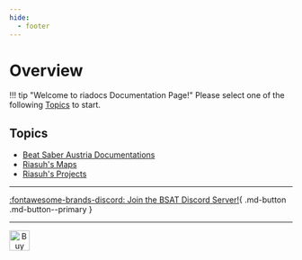 ```yaml
---
hide:
  - footer
---
```


# Overview
!!! tip "Welcome to riadocs Documentation Page!"
    Please select one of the following [Topics](./index#topics) to start.

## Topics

* [Beat Saber Austria Documentations](./bsat_docs)
* [Riasuh's Maps](./ria_maps)
* [Riasuh's Projects](./ria_projects)

---  

[:fontawesome-brands-discord: Join the BSAT Discord Server!](https://discord.gg/TvRkNY2){ .md-button .md-button--primary }  

---  


<a href='https://ko-fi.com/N4N0EP4EF' target='_blank'><img height='36' style='border:0px;height:36px;text-align:center;' src='https://storage.ko-fi.com/cdn/brandasset/kofi_button_red.png' border='0' alt='Buy Me a Coffee at ko-fi.com'/></a>